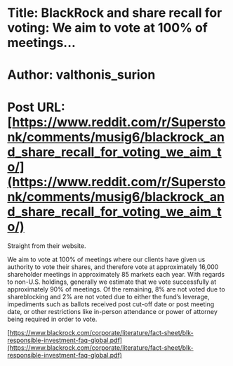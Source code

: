 # Title: BlackRock and share recall for voting: We aim to vote at 100% of meetings...
# Author: valthonis_surion
# Post URL: [https://www.reddit.com/r/Superstonk/comments/musig6/blackrock_and_share_recall_for_voting_we_aim_to/](https://www.reddit.com/r/Superstonk/comments/musig6/blackrock_and_share_recall_for_voting_we_aim_to/)


Straight from their website.  

We aim to vote at 100% of meetings where our clients have given us authority to vote their shares, and therefore vote at approximately 16,000 shareholder meetings in approximately 85 markets each year. With regards to non-U.S. holdings, generally we estimate that we vote successfully at approximately 90% of meetings. Of the remaining, 8% are not voted due to shareblocking and 2% are not voted due to either the fund’s leverage, impediments such as ballots received post cut-off date or post meeting date, or other restrictions like in-person attendance or power of attorney being required in order to vote. 

  

[https://www.blackrock.com/corporate/literature/fact-sheet/blk-responsible-investment-faq-global.pdf](https://www.blackrock.com/corporate/literature/fact-sheet/blk-responsible-investment-faq-global.pdf)